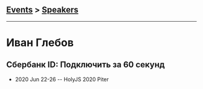 ## [Events](../README.md) > [Speakers](../speakers.md)
---

# Иван Глебов

## Сбербанк ID: Подключить за 60 секунд
- 2020 Jun 22-26 -- HolyJS 2020 Piter    
